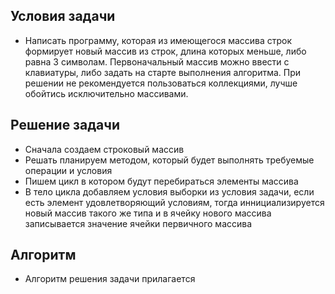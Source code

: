 ## Условия задачи
* Написать программу, которая из имеющегося массива строк формирует новый массив из строк, длина которых меньше, либо равна 3 символам. Первоначальный массив можно ввести с клавиатуры, либо задать на старте выполнения алгоритма. При решении не рекомендуется пользоваться коллекциями, лучше обойтись исключительно массивами.


## Решение задачи

* Сначала создаем строковый массив
* Решать планируем методом, который будет выполнять требуемые операции и условия
* Пишем цикл в котором будут перебираться элементы массива
* В тело цикла добавляем условия выборки из условия задачи, если есть элемент удовлетворяющий условиям, тогда иннициализируется новый массив такого же типа и в ячейку нового массива записывается значение ячейки первичного массива

## Алгоритм
* Алгоритм решения задачи прилагается